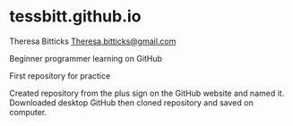# tessbitt.github.io
Theresa Bitticks Theresa.bitticks@gmail.com

Beginner programmer learning on GitHub

First repository for practice

Created repository from the plus sign on the GitHub website and named it. Downloaded desktop GitHub then cloned repository and saved on computer.
